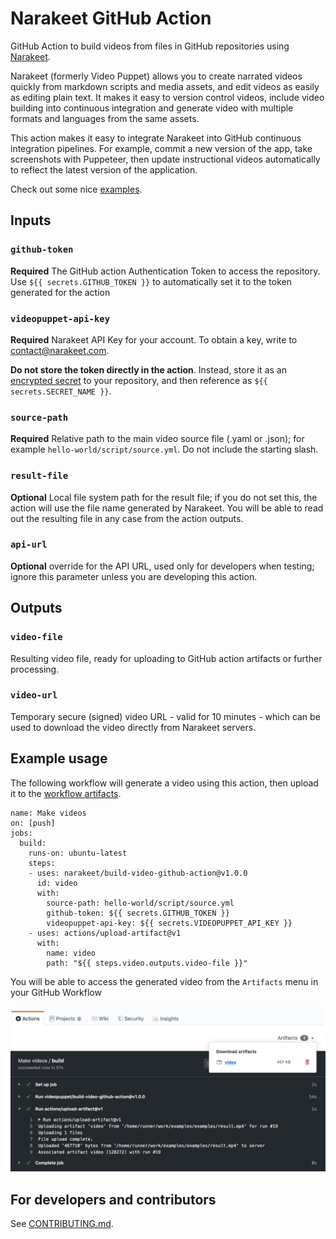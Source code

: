 # Narakeet GitHub Action 

GitHub Action to build videos from files in GitHub repositories using [Narakeet](https://www.narakeet.com). 

Narakeet (formerly Video Puppet) allows you to create narrated videos quickly from markdown scripts and media assets, and edit videos as easily as editing plain text. It makes it easy to version control videos, include video building into continuous integration and generate video with multiple formats and languages from the same assets.

This action makes it easy to integrate Narakeet into GitHub continuous integration pipelines. For example, commit a new version of the app, take screenshots with Puppeteer, then update instructional videos automatically to reflect the latest version of the application.

Check out some nice [examples](https://github.com/narakeet/examples).

## Inputs

### `github-token`

**Required** The GitHub action Authentication Token to access the repository. Use `${{ secrets.GITHUB_TOKEN }}` to automatically set it to the token generated for the action

### `videopuppet-api-key`
   
**Required** Narakeet API Key for your account. To obtain a key, write to <contact@narakeet.com>. 

**Do not store the token directly in the action**. Instead, store it as an [encrypted secret](https://help.github.com/en/actions/automating-your-workflow-with-github-actions/creating-and-using-encrypted-secrets) to your repository, and then reference as `${{ secrets.SECRET_NAME }}`.

### `source-path`

**Required** Relative path to the main video source file (.yaml or .json); for example `hello-world/script/source.yml`. Do not include the starting slash.

### `result-file`

**Optional** Local file system path for the result file; if you do not set this, the action will use the file name generated by Narakeet. You will be able to read out the resulting file in any case from the action outputs.

### `api-url`

**Optional** override for the API URL, used only for developers when testing; ignore this parameter unless you are developing this action.

## Outputs

### `video-file`

Resulting video file, ready for uploading to GitHub action artifacts or further processing.

### `video-url`

Temporary secure (signed) video URL - valid for 10 minutes - which can be used to download the video directly from Narakeet servers. 

## Example usage

The following workflow will generate a video using this action, then upload it to the [workflow artifacts](https://help.github.com/en/actions/automating-your-workflow-with-github-actions/persisting-workflow-data-using-artifacts).

```
name: Make videos
on: [push]
jobs:
  build:
    runs-on: ubuntu-latest
    steps:
    - uses: narakeet/build-video-github-action@v1.0.0
      id: video
      with:
        source-path: hello-world/script/source.yml
        github-token: ${{ secrets.GITHUB_TOKEN }}
        videopuppet-api-key: ${{ secrets.VIDEOPUPPET_API_KEY }}
    - uses: actions/upload-artifact@v1
      with:
        name: video
        path: "${{ steps.video.outputs.video-file }}"
```

You will be able to access the generated video from the `Artifacts` menu in your GitHub Workflow

![](images/artifact.png)

## For developers and contributors

See [CONTRIBUTING.md](CONTRIBUTING.md).
